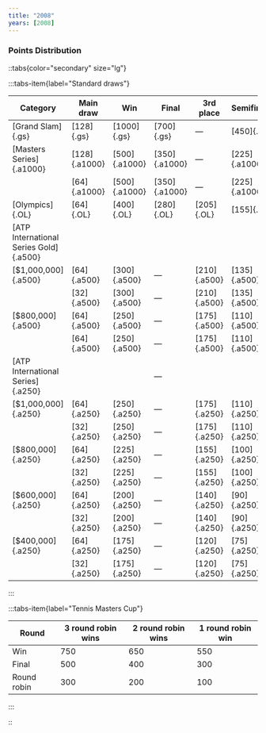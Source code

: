 ```yaml
---
title: "2008"
years: [2008]
---
```


### Points Distribution

::tabs{color="secondary" size="lg"}

:::tabs-item{label="Standard draws"}

| Category                               | Main draw     | Win           | Final         | 3rd place    | Semifinals    | Quarterfinals | Round of 16  | Round of 32  | Round of 64  | Round of 128 |
| -------------------------------------- | ------------- | ------------- | ------------- | ------------ | ------------- | ------------- | ------------ | ------------ | ------------ | ------------ |
| [Grand Slam]{.gs}                      | [128]{.gs}    | [1000]{.gs}   | [700]{.gs}    | —            | [450]{.gs}    | [250]{.gs}    | [150]{.gs}   | [75]{.gs}    | [35]{.gs}    | [5]{.gs}     |
| [Masters Series]{.a1000}               | [128]{.a1000} | [500]{.a1000} | [350]{.a1000} | —            | [225]{.a1000} | [125]{.a1000} | [75]{.a1000} | [35]{.a1000} | [15]{.a1000} | [5]{.a1000}  |
|                                        | [64]{.a1000}  | [500]{.a1000} | [350]{.a1000} | —            | [225]{.a1000} | [125]{.a1000} | [75]{.a1000} | [35]{.a1000} | [5]{.a1000}  | —            |
| [Olympics]{.OL}                        | [64]{.OL}     | [400]{.OL}    | [280]{.OL}    | [205]{.OL}   | [155]{.OL}    | [100]{.OL}    | [50]{.OL}    | [25]{.OL}    | [5]{.OL}     | —            |
| [ATP International Series Gold]{.a500} |               |               |               |              |               |               |              |              |              |              |
| [$1,000,000]{.a500}                    | [64]{.a500}   | [300]{.a500}  | —             | [210]{.a500} | [135]{.a500}  | [75]{.a500}   | [25]{.a500}  | [15]{.a500}  | [0]{.a500}   | —            |
|                                        | [32]{.a500}   | [300]{.a500}  | —             | [210]{.a500} | [135]{.a500}  | [75]{.a500}   | [25]{.a500}  | [0]{.a500}   | —            | —            |
| [$800,000]{.a500}                      | [64]{.a500}   | [250]{.a500}  | —             | [175]{.a500} | [110]{.a500}  | [60]{.a500}   | [25]{.a500}  | [15]{.a500}  | [0]{.a500}   | —            |
|                                        | [64]{.a500}   | [250]{.a500}  | —             | [175]{.a500} | [110]{.a500}  | [60]{.a500}   | [25]{.a500}  | [0]{.a500}   | —            | —            |
| [ATP International Series]{.a250}      |               |               | —             |              |               |               |              |              |              |              |
| [$1,000,000]{.a250}                    | [64]{.a250}   | [250]{.a250}  | —             | [175]{.a250} | [110]{.a250}  | [60]{.a250}   | [25]{.a250}  | [15]{.a250}  | [0]{.a250}   | —            |
|                                        | [32]{.a250}   | [250]{.a250}  | —             | [175]{.a250} | [110]{.a250}  | [60]{.a250}   | [25]{.a250}  | [0]{.a250}   | —            | —            |
| [$800,000]{.a250}                      | [64]{.a250}   | [225]{.a250}  | —             | [155]{.a250} | [100]{.a250}  | [55]{.a250}   | [20]{.a250}  | [10]{.a250}  | [0]{.a250}   | —            |
|                                        | [32]{.a250}   | [225]{.a250}  | —             | [155]{.a250} | [100]{.a250}  | [55]{.a250}   | [20]{.a250}  | [0]{.a250}   | —            | —            |
| [$600,000]{.a250}                      | [64]{.a250}   | [200]{.a250}  | —             | [140]{.a250} | [90]{.a250}   | [50]{.a250}   | [20]{.a250}  | [10]{.a250}  | [0]{.a250}   | —            |
|                                        | [32]{.a250}   | [200]{.a250}  | —             | [140]{.a250} | [90]{.a250}   | [50]{.a250}   | [20]{.a250}  | [0]{.a250}   | —            | —            |
| [$400,000]{.a250}                      | [64]{.a250}   | [175]{.a250}  | —             | [120]{.a250} | [75]{.a250}   | [40]{.a250}   | [15]{.a250}  | [10]{.a250}  | [0]{.a250}   | —            |
|                                        | [32]{.a250}   | [175]{.a250}  | —             | [120]{.a250} | [75]{.a250}   | [40]{.a250}   | [15]{.a250}  | [0]{.a250}   | —            | —            |

:::

:::tabs-item{label="Tennis Masters Cup"}

| Round       | 3 round robin wins | 2 round robin wins | 1 round robin win |
| ----------- | ------------------ | ------------------ | ----------------- |
| Win         | 750                | 650                | 550               |
| Final       | 500                | 400                | 300               |
| Round robin | 300                | 200                | 100               |

:::

::
